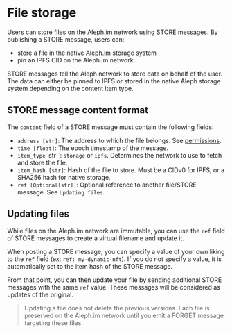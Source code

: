 # File storage

Users can store files on the Aleph.im network using STORE messages. 
By publishing a STORE message, users can:

* store a file in the native Aleph.im storage system
* pin an IPFS CID on the Aleph.im network.

STORE messages tell the Aleph network to store data on behalf of the
user. The data can either be pinned to IPFS or stored in the native
Aleph storage system depending on the content item type.

## STORE message content format

The `content` field of a STORE message must contain the
following fields:

* `address [str]`: The address to which the file belongs. See [permissions](../permissions.md).
* `time [float]`: The epoch timestamp of the message.
* `item_type `str``: `storage` or `ipfs`. Determines the network to use to fetch and store the file.
* `item_hash [str]`: Hash of the file to store. Must be a CIDv0 for IPFS, or a SHA256 hash for native storage.
* `ref [Optional[str]]`: Optional reference to another file/STORE message. See `Updating files`.


## Updating files

While files on the Aleph.im network are immutable, you can use the `ref` field of STORE messages to create
a virtual filename and update it.

When posting a STORE message, you can specify a value of your own liking to the `ref` field (ex: `ref: my-dynamic-nft`).
If you do not specify a value, it is automatically set to the item hash of the STORE message.

From that point, you can then update your file by sending additional STORE messages with the same `ref` value.
These messages will be considered as updates of the original.

> Updating a file does not delete the previous versions. Each file is preserved on the Aleph.im network until you emit
> a FORGET message targeting these files.
